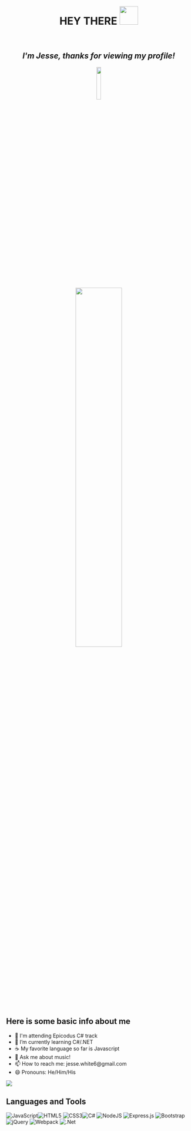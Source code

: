 <div align="center">
<h1>HEY THERE <img src="https://raw.githubusercontent.com/MartinHeinz/MartinHeinz/master/wave.gif" width="50px"></h1>
<br>
<h2><em>I'm Jesse, thanks for viewing my profile!</em></h2>
<img width="15%" src="https://komarev.com/ghpvc/?username=JesseDWhite&color=blueviolet">
</div>

<p align="center">
<img width="50%" src="https://github-readme-stats.vercel.app/api?username=JesseDWhite&show_icons=true&theme=algolia&hide_border=true">
</p>

## Here is some basic info about me
<ul>
<li>🏫 I'm attending Epicodus C# track</li>
<li>🌱 I’m currently learning C#/.NET</li>
<li>☕ My favorite language so far is Javascript</li>
<li>💬 Ask me about music!</li>
<li>📫 How to reach me: jesse.white6@gmail.com</li>
<li>😄 Pronouns: He/Him/His</li>
 </ul>

<img src="https://github-readme-stats.vercel.app/api/top-langs/?username=JesseDWhite&theme=algolia&hide_border=true&layout=compact)](https://github.com/JesseDWhite/github-readme-stats">
 
 <h2>Languages and Tools</h2>
 <div>
 <img alt="JavaScript" src="https://img.shields.io/badge/javascript-%23323330.svg?style=for-the-badge&logo=javascript&logoColor=%23F7DF1E"/><img alt="HTML5" src="https://img.shields.io/badge/html5-%23E34F26.svg?style=for-the-badge&logo=html5&logoColor=white"/> <img alt="CSS3" src="https://img.shields.io/badge/css3-%231572B6.svg?style=for-the-badge&logo=css3&logoColor=white"/><img alt="C#" src="https://img.shields.io/badge/c%23-%23239120.svg?style=for-the-badge&logo=c-sharp&logoColor=white"/> <img alt="NodeJS" src="https://img.shields.io/badge/node.js-%2343853D.svg?style=for-the-badge&logo=node-dot-js&logoColor=white"/> <img alt="Express.js" src="https://img.shields.io/badge/express.js-%23404d59.svg?style=for-the-badge&logo=express&logoColor=%2361DAFB"/> <img alt="Bootstrap" src="https://img.shields.io/badge/bootstrap-%23563D7C.svg?style=for-the-badge&logo=bootstrap&logoColor=white"/> <img alt="jQuery" src="https://img.shields.io/badge/jquery-%230769AD.svg?style=for-the-badge&logo=jquery&logoColor=white"/> <img alt="Webpack" src="https://img.shields.io/badge/webpack-%238DD6F9.svg?style=for-the-badge&logo=webpack&logoColor=black" /> <img alt=".Net" src="https://img.shields.io/badge/.NET-5C2D91?style=for-the-badge&logo=.net&logoColor=white"/> 
 </div>
